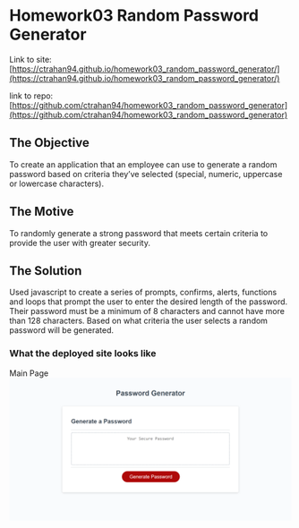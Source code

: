 # Homework03 Random Password Generator

Link to site: [https://ctrahan94.github.io/homework03_random_password_generator/](https://ctrahan94.github.io/homework03_random_password_generator/)

link to repo: [https://github.com/ctrahan94/homework03_random_password_generator](https://github.com/ctrahan94/homework03_random_password_generator) 

## The Objective

To create an application that an employee can use to generate a random password based on criteria they’ve selected (special, numeric, uppercase or lowercase characters).

## The Motive
To randomly generate a strong password that meets certain criteria to provide the user with greater security.

## The Solution
Used javascript to create a series of prompts, confirms, alerts, functions and loops that prompt the user to enter the desired length of the password. Their password must be a minimum of 8 characters and cannot have more than 128 characters. Based on what criteria the user selects a random password will be generated. 

### What the deployed site looks like
Main Page
![mainPage](assets/images/passwordGenerator.png)
